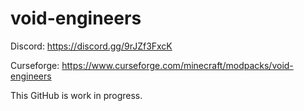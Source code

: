 # void-engineers

Discord: https://discord.gg/9rJZf3FxcK

Curseforge:
https://www.curseforge.com/minecraft/modpacks/void-engineers

This GitHub is work in progress.
